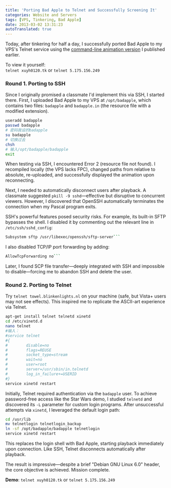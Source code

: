 ```yaml
---
title: 'Porting Bad Apple to Telnet and Successfully Screening It'
categories: Website and Servers
tags: [VPS, Tinkering, Bad Apple]
date: 2013-03-02 13:31:23
autoTranslated: true
---
```



Today, after tinkering for half a day, I successfully ported Bad Apple to my VPS's Telnet service using the [command-line animation version](/en/article/modify-computer/bad-apple-command-line-art.lantian) I published earlier.

To view it yourself:  
`telnet xuyh0120.tk` or `telnet 5.175.156.249`

### Round 1. Porting to SSH
Since I originally promised a classmate I'd implement this via SSH, I started there. First, I uploaded Bad Apple to my VPS at `/opt/badapple`, which contains two files: `badapple` and `badapple.in` (the resource file with a modified extension).

```bash
useradd badapple
passwd badapple
# 密码我设的badapple
su badapple
# 切换过去
chsh
# 输入/opt/badapple/badapple
exit
```

When testing via SSH, I encountered Error 2 (resource file not found). I recompiled locally (the VPS lacks FPC), changed paths from relative to absolute, re-uploaded, and successfully displayed the animation upon reconnecting.  

Next, I needed to automatically disconnect users after playback. A classmate suggested `pkill -9 sshd`—effective but disruptive to concurrent viewers. However, I discovered that OpenSSH automatically terminates the connection when my Pascal program exits.  

SSH's powerful features posed security risks. For example, its built-in SFTP bypasses the shell. I disabled it by commenting out the relevant line in `/etc/ssh/sshd_config`:

````bash
Subsystem sftp /usr/libexec/openssh/sftp-server```
````

I also disabled TCP/IP port forwarding by adding:

````bash
AllowTcpForwarding no```
````

Later, I found SCP file transfer—deeply integrated with SSH and impossible to disable—forcing me to abandon SSH and delete the user.

### Round 2. Porting to Telnet
Try `telnet towel.blinkenlights.nl` on your machine (safe, but Vista+ users may not see effects). This inspired me to replicate the ASCII-art experience via Telnet.

```bash
apt-get install telnet telnetd xinetd
cd /etc/xinetd.d
nano telnet
#输入：
#service telnet
#{
#        disable=no
#        flags=REUSE
#        socket_type=stream
#        wait=no
#        user=root
#        server=/usr/sbin/in.telnetd
#        log_in_failure+=USERID
#}
service xinetd restart
```

Initially, Telnet required authentication via the `badapple` user. To achieve password-free access like the Star Wars demo, I studied `telnetd` and discovered its `-L` parameter for custom login programs. After unsuccessful attempts via `xinetd`, I leveraged the default login path:

```bash
cd /usr/lib
mv telnetlogin telnetlogin_backup
ln -sf /opt/badapple/badapple telnetlogin
service xinetd restart
```

This replaces the login shell with Bad Apple, starting playback immediately upon connection. Like SSH, Telnet disconnects automatically after playback.  

The result is impressive—despite a brief "Debian GNU Linux 6.0" header, the core objective is achieved. Mission complete.  

**Demo**: `telnet xuyh0120.tk` or `telnet 5.175.156.249`
```
